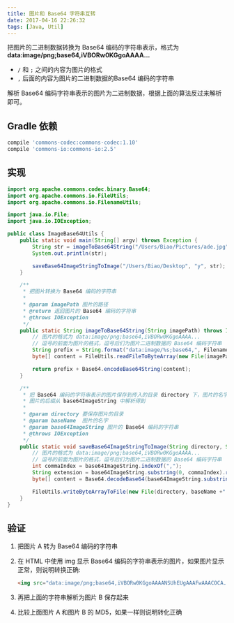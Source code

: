 ```yaml
---
title: 图片和 Base64 字符串互转
date: 2017-04-16 22:26:32
tags: [Java, Util]
---
```


把图片的二进制数据转换为 Base64 编码的字符串表示，格式为 **data:image/png;base64,iVBORw0KGgoAAAA...**

* `/` 和 `;` 之间的内容为图片的格式
* `,` 后面的内容为图片的二进制数据的Base64 编码的字符串

解析 Base64 编码字符串表示的图片为二进制数据，根据上面的算法反过来解析即可。<!--more-->

## Gradle 依赖

```groovy
compile 'commons-codec:commons-codec:1.10'
compile 'commons-io:commons-io:2.5'
```

## 实现

```java
import org.apache.commons.codec.binary.Base64;
import org.apache.commons.io.FileUtils;
import org.apache.commons.io.FilenameUtils;

import java.io.File;
import java.io.IOException;

public class ImageBase64Utils {
    public static void main(String[] argv) throws Exception {
        String str = imageToBase64String("/Users/Biao/Pictures/ade.jpg");
        System.out.println(str);

        saveBase64ImageStringToImage("/Users/Biao/Desktop", "y", str);
    }

    /**
     * 把图片转换为 Base64 编码的字符串
     *
     * @param imagePath 图片的路径
     * @return 返回图片的 Base64 编码的字符串
     * @throws IOException
     */
    public static String imageToBase64String(String imagePath) throws IOException {
        // 图片的格式为 data:image/png;base64,iVBORw0KGgoAAAA...
        // 逗号的前面为图片的格式，逗号后们为图片二进制数据的 Base64 编码字符串
        String prefix = String.format("data:image/%s;base64,", FilenameUtils.getExtension(imagePath).toLowerCase());
        byte[] content = FileUtils.readFileToByteArray(new File(imagePath));

        return prefix + Base64.encodeBase64String(content);
    }

    /**
     * 把 Base64 编码的字符串表示的图片保存到传入的目录 directory 下，图片的名字为 baseName，不包含后缀，
     * 图片的后缀从 base64ImageString 中解析得到
     *
     * @param directory 要保存图片的目录
     * @param baseName  图片的名字
     * @param base64ImageString 图片的 Base64 编码的字符串
     * @throws IOException
     */
    public static void saveBase64ImageStringToImage(String directory, String baseName, String base64ImageString) throws IOException {
        // 图片的格式为 data:image/png;base64,iVBORw0KGgoAAAA...
        // 逗号的前面为图片的格式，逗号后们为图片二进制数据的 Base64 编码字符串
        int commaIndex = base64ImageString.indexOf(",");
        String extension = base64ImageString.substring(0, commaIndex).replaceAll("data:image/(.+);base64", "$1");
        byte[] content = Base64.decodeBase64(base64ImageString.substring(commaIndex));

        FileUtils.writeByteArrayToFile(new File(directory, baseName +"."+extension), content);
    }
}
```

## 验证

1. 把图片 A 转为 Base64 编码的字符串

2. 在 HTML 中使用 img 显示 Base64 编码的字符串表示的图片，如果图片显示正常，则说明转换正确:

   ```html
   <img src="data:image/png;base64,iVBORw0KGgoAAAANSUhEUgAAAFwAAACOCA...">
   ```

3. 再把上面的字符串解析为图片 B 保存起来

4. 比较上面图片 A 和图片 B 的 MD5，如果一样则说明转化正确